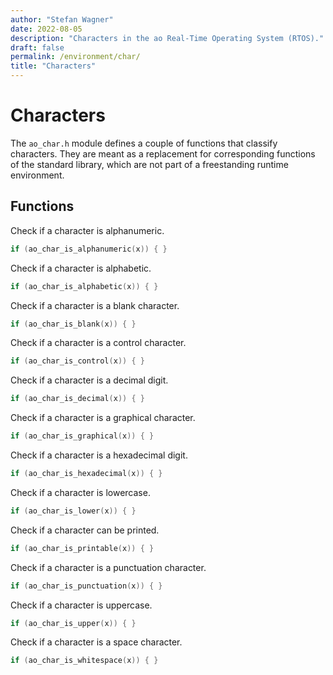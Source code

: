 ```yaml
---
author: "Stefan Wagner"
date: 2022-08-05
description: "Characters in the ao Real-Time Operating System (RTOS)."
draft: false
permalink: /environment/char/
title: "Characters"
---
```


# Characters

The `ao_char.h` module defines a couple of functions that classify characters. They are meant as a replacement for corresponding functions of the standard library, which are not part of a freestanding runtime environment.

## Functions

Check if a character is alphanumeric.

```c
if (ao_char_is_alphanumeric(x)) { }
```

Check if a character is alphabetic.

```c
if (ao_char_is_alphabetic(x)) { }
```

Check if a character is a blank character.

```c
if (ao_char_is_blank(x)) { }
```

Check if a character is a control character.

```c
if (ao_char_is_control(x)) { }
```

Check if a character is a decimal digit.

```c
if (ao_char_is_decimal(x)) { }
```

Check if a character is a graphical character.

```c
if (ao_char_is_graphical(x)) { }
```

Check if a character is a hexadecimal digit.

```c
if (ao_char_is_hexadecimal(x)) { }
```

Check if a character is lowercase.

```c
if (ao_char_is_lower(x)) { }
```

Check if a character can be printed.

```c
if (ao_char_is_printable(x)) { }
```

Check if a character is a punctuation character.

```c
if (ao_char_is_punctuation(x)) { }
```

Check if a character is uppercase.

```c
if (ao_char_is_upper(x)) { }
```

Check if a character is a space character.

```c
if (ao_char_is_whitespace(x)) { }
```
